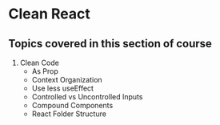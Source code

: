 # Clean React

## Topics covered in this section of course

1. Clean Code
   - As Prop
   - Context Organization
   - Use less useEffect
   - Controlled vs Uncontrolled Inputs
   - Compound Components
   - React Folder Structure

